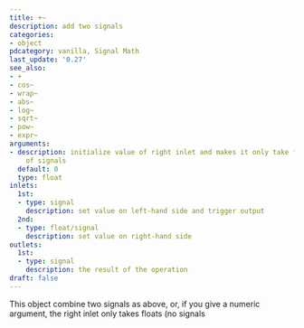 ```yaml
---
title: +~
description: add two signals
categories:
- object
pdcategory: vanilla, Signal Math
last_update: '0.27'
see_also:
- +
- cos~
- wrap~
- abs~
- log~
- sqrt~
- pow~
- expr~
arguments:
- description: initialize value of right inlet and makes it only take floats instead
    of signals 
  default: 0
  type: float
inlets:
  1st:
  - type: signal
    description: set value on left-hand side and trigger output
  2nd:
  - type: float/signal
    description: set value on right-hand side
outlets:
  1st:
  - type: signal
    description: the result of the operation
draft: false
---
```

This object combine two signals as above, or, if you give a numeric argument, the right inlet only takes floats (no signals
